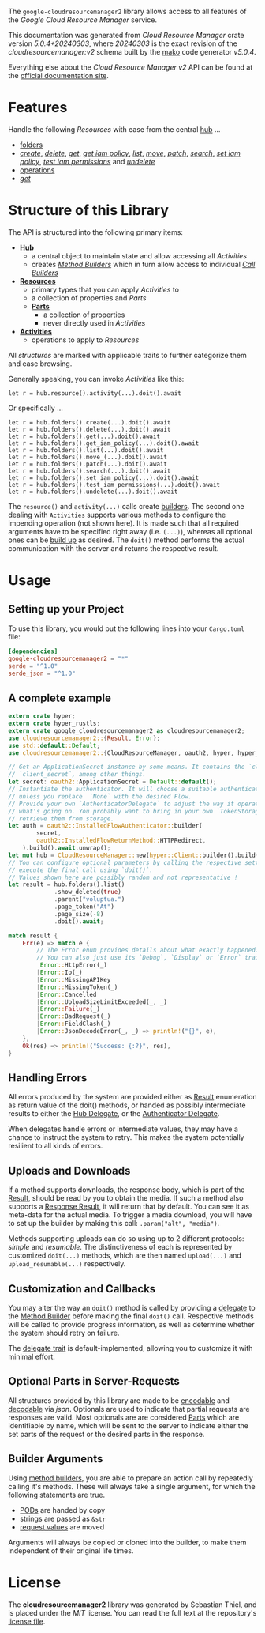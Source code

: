<!---
DO NOT EDIT !
This file was generated automatically from 'src/generator/templates/api/README.md.mako'
DO NOT EDIT !
-->
The `google-cloudresourcemanager2` library allows access to all features of the *Google Cloud Resource Manager* service.

This documentation was generated from *Cloud Resource Manager* crate version *5.0.4+20240303*, where *20240303* is the exact revision of the *cloudresourcemanager:v2* schema built by the [mako](http://www.makotemplates.org/) code generator *v5.0.4*.

Everything else about the *Cloud Resource Manager* *v2* API can be found at the
[official documentation site](https://cloud.google.com/resource-manager).
# Features

Handle the following *Resources* with ease from the central [hub](https://docs.rs/google-cloudresourcemanager2/5.0.4+20240303/google_cloudresourcemanager2/CloudResourceManager) ... 

* [folders](https://docs.rs/google-cloudresourcemanager2/5.0.4+20240303/google_cloudresourcemanager2/api::Folder)
 * [*create*](https://docs.rs/google-cloudresourcemanager2/5.0.4+20240303/google_cloudresourcemanager2/api::FolderCreateCall), [*delete*](https://docs.rs/google-cloudresourcemanager2/5.0.4+20240303/google_cloudresourcemanager2/api::FolderDeleteCall), [*get*](https://docs.rs/google-cloudresourcemanager2/5.0.4+20240303/google_cloudresourcemanager2/api::FolderGetCall), [*get iam policy*](https://docs.rs/google-cloudresourcemanager2/5.0.4+20240303/google_cloudresourcemanager2/api::FolderGetIamPolicyCall), [*list*](https://docs.rs/google-cloudresourcemanager2/5.0.4+20240303/google_cloudresourcemanager2/api::FolderListCall), [*move*](https://docs.rs/google-cloudresourcemanager2/5.0.4+20240303/google_cloudresourcemanager2/api::FolderMoveCall), [*patch*](https://docs.rs/google-cloudresourcemanager2/5.0.4+20240303/google_cloudresourcemanager2/api::FolderPatchCall), [*search*](https://docs.rs/google-cloudresourcemanager2/5.0.4+20240303/google_cloudresourcemanager2/api::FolderSearchCall), [*set iam policy*](https://docs.rs/google-cloudresourcemanager2/5.0.4+20240303/google_cloudresourcemanager2/api::FolderSetIamPolicyCall), [*test iam permissions*](https://docs.rs/google-cloudresourcemanager2/5.0.4+20240303/google_cloudresourcemanager2/api::FolderTestIamPermissionCall) and [*undelete*](https://docs.rs/google-cloudresourcemanager2/5.0.4+20240303/google_cloudresourcemanager2/api::FolderUndeleteCall)
* [operations](https://docs.rs/google-cloudresourcemanager2/5.0.4+20240303/google_cloudresourcemanager2/api::Operation)
 * [*get*](https://docs.rs/google-cloudresourcemanager2/5.0.4+20240303/google_cloudresourcemanager2/api::OperationGetCall)




# Structure of this Library

The API is structured into the following primary items:

* **[Hub](https://docs.rs/google-cloudresourcemanager2/5.0.4+20240303/google_cloudresourcemanager2/CloudResourceManager)**
    * a central object to maintain state and allow accessing all *Activities*
    * creates [*Method Builders*](https://docs.rs/google-cloudresourcemanager2/5.0.4+20240303/google_cloudresourcemanager2/client::MethodsBuilder) which in turn
      allow access to individual [*Call Builders*](https://docs.rs/google-cloudresourcemanager2/5.0.4+20240303/google_cloudresourcemanager2/client::CallBuilder)
* **[Resources](https://docs.rs/google-cloudresourcemanager2/5.0.4+20240303/google_cloudresourcemanager2/client::Resource)**
    * primary types that you can apply *Activities* to
    * a collection of properties and *Parts*
    * **[Parts](https://docs.rs/google-cloudresourcemanager2/5.0.4+20240303/google_cloudresourcemanager2/client::Part)**
        * a collection of properties
        * never directly used in *Activities*
* **[Activities](https://docs.rs/google-cloudresourcemanager2/5.0.4+20240303/google_cloudresourcemanager2/client::CallBuilder)**
    * operations to apply to *Resources*

All *structures* are marked with applicable traits to further categorize them and ease browsing.

Generally speaking, you can invoke *Activities* like this:

```Rust,ignore
let r = hub.resource().activity(...).doit().await
```

Or specifically ...

```ignore
let r = hub.folders().create(...).doit().await
let r = hub.folders().delete(...).doit().await
let r = hub.folders().get(...).doit().await
let r = hub.folders().get_iam_policy(...).doit().await
let r = hub.folders().list(...).doit().await
let r = hub.folders().move_(...).doit().await
let r = hub.folders().patch(...).doit().await
let r = hub.folders().search(...).doit().await
let r = hub.folders().set_iam_policy(...).doit().await
let r = hub.folders().test_iam_permissions(...).doit().await
let r = hub.folders().undelete(...).doit().await
```

The `resource()` and `activity(...)` calls create [builders][builder-pattern]. The second one dealing with `Activities` 
supports various methods to configure the impending operation (not shown here). It is made such that all required arguments have to be 
specified right away (i.e. `(...)`), whereas all optional ones can be [build up][builder-pattern] as desired.
The `doit()` method performs the actual communication with the server and returns the respective result.

# Usage

## Setting up your Project

To use this library, you would put the following lines into your `Cargo.toml` file:

```toml
[dependencies]
google-cloudresourcemanager2 = "*"
serde = "^1.0"
serde_json = "^1.0"
```

## A complete example

```Rust
extern crate hyper;
extern crate hyper_rustls;
extern crate google_cloudresourcemanager2 as cloudresourcemanager2;
use cloudresourcemanager2::{Result, Error};
use std::default::Default;
use cloudresourcemanager2::{CloudResourceManager, oauth2, hyper, hyper_rustls, chrono, FieldMask};

// Get an ApplicationSecret instance by some means. It contains the `client_id` and 
// `client_secret`, among other things.
let secret: oauth2::ApplicationSecret = Default::default();
// Instantiate the authenticator. It will choose a suitable authentication flow for you, 
// unless you replace  `None` with the desired Flow.
// Provide your own `AuthenticatorDelegate` to adjust the way it operates and get feedback about 
// what's going on. You probably want to bring in your own `TokenStorage` to persist tokens and
// retrieve them from storage.
let auth = oauth2::InstalledFlowAuthenticator::builder(
        secret,
        oauth2::InstalledFlowReturnMethod::HTTPRedirect,
    ).build().await.unwrap();
let mut hub = CloudResourceManager::new(hyper::Client::builder().build(hyper_rustls::HttpsConnectorBuilder::new().with_native_roots().https_or_http().enable_http1().build()), auth);
// You can configure optional parameters by calling the respective setters at will, and
// execute the final call using `doit()`.
// Values shown here are possibly random and not representative !
let result = hub.folders().list()
             .show_deleted(true)
             .parent("voluptua.")
             .page_token("At")
             .page_size(-8)
             .doit().await;

match result {
    Err(e) => match e {
        // The Error enum provides details about what exactly happened.
        // You can also just use its `Debug`, `Display` or `Error` traits
         Error::HttpError(_)
        |Error::Io(_)
        |Error::MissingAPIKey
        |Error::MissingToken(_)
        |Error::Cancelled
        |Error::UploadSizeLimitExceeded(_, _)
        |Error::Failure(_)
        |Error::BadRequest(_)
        |Error::FieldClash(_)
        |Error::JsonDecodeError(_, _) => println!("{}", e),
    },
    Ok(res) => println!("Success: {:?}", res),
}

```
## Handling Errors

All errors produced by the system are provided either as [Result](https://docs.rs/google-cloudresourcemanager2/5.0.4+20240303/google_cloudresourcemanager2/client::Result) enumeration as return value of
the doit() methods, or handed as possibly intermediate results to either the 
[Hub Delegate](https://docs.rs/google-cloudresourcemanager2/5.0.4+20240303/google_cloudresourcemanager2/client::Delegate), or the [Authenticator Delegate](https://docs.rs/yup-oauth2/*/yup_oauth2/trait.AuthenticatorDelegate.html).

When delegates handle errors or intermediate values, they may have a chance to instruct the system to retry. This 
makes the system potentially resilient to all kinds of errors.

## Uploads and Downloads
If a method supports downloads, the response body, which is part of the [Result](https://docs.rs/google-cloudresourcemanager2/5.0.4+20240303/google_cloudresourcemanager2/client::Result), should be
read by you to obtain the media.
If such a method also supports a [Response Result](https://docs.rs/google-cloudresourcemanager2/5.0.4+20240303/google_cloudresourcemanager2/client::ResponseResult), it will return that by default.
You can see it as meta-data for the actual media. To trigger a media download, you will have to set up the builder by making
this call: `.param("alt", "media")`.

Methods supporting uploads can do so using up to 2 different protocols: 
*simple* and *resumable*. The distinctiveness of each is represented by customized 
`doit(...)` methods, which are then named `upload(...)` and `upload_resumable(...)` respectively.

## Customization and Callbacks

You may alter the way an `doit()` method is called by providing a [delegate](https://docs.rs/google-cloudresourcemanager2/5.0.4+20240303/google_cloudresourcemanager2/client::Delegate) to the 
[Method Builder](https://docs.rs/google-cloudresourcemanager2/5.0.4+20240303/google_cloudresourcemanager2/client::CallBuilder) before making the final `doit()` call. 
Respective methods will be called to provide progress information, as well as determine whether the system should 
retry on failure.

The [delegate trait](https://docs.rs/google-cloudresourcemanager2/5.0.4+20240303/google_cloudresourcemanager2/client::Delegate) is default-implemented, allowing you to customize it with minimal effort.

## Optional Parts in Server-Requests

All structures provided by this library are made to be [encodable](https://docs.rs/google-cloudresourcemanager2/5.0.4+20240303/google_cloudresourcemanager2/client::RequestValue) and 
[decodable](https://docs.rs/google-cloudresourcemanager2/5.0.4+20240303/google_cloudresourcemanager2/client::ResponseResult) via *json*. Optionals are used to indicate that partial requests are responses 
are valid.
Most optionals are are considered [Parts](https://docs.rs/google-cloudresourcemanager2/5.0.4+20240303/google_cloudresourcemanager2/client::Part) which are identifiable by name, which will be sent to 
the server to indicate either the set parts of the request or the desired parts in the response.

## Builder Arguments

Using [method builders](https://docs.rs/google-cloudresourcemanager2/5.0.4+20240303/google_cloudresourcemanager2/client::CallBuilder), you are able to prepare an action call by repeatedly calling it's methods.
These will always take a single argument, for which the following statements are true.

* [PODs][wiki-pod] are handed by copy
* strings are passed as `&str`
* [request values](https://docs.rs/google-cloudresourcemanager2/5.0.4+20240303/google_cloudresourcemanager2/client::RequestValue) are moved

Arguments will always be copied or cloned into the builder, to make them independent of their original life times.

[wiki-pod]: http://en.wikipedia.org/wiki/Plain_old_data_structure
[builder-pattern]: http://en.wikipedia.org/wiki/Builder_pattern
[google-go-api]: https://github.com/google/google-api-go-client

# License
The **cloudresourcemanager2** library was generated by Sebastian Thiel, and is placed 
under the *MIT* license.
You can read the full text at the repository's [license file][repo-license].

[repo-license]: https://github.com/Byron/google-apis-rsblob/main/LICENSE.md

